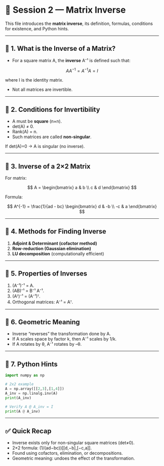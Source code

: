 # 📘 Session 2 — Matrix Inverse

This file introduces the **matrix inverse**, its definition, formulas, conditions for existence, and Python hints.

---

## 🔹 1. What is the Inverse of a Matrix?

* For a square matrix A, the **inverse** A⁻¹ is defined such that:

$$
A A^{-1} = A^{-1} A = I
$$

where I is the identity matrix.

* Not all matrices are invertible.

---

## 🔹 2. Conditions for Invertibility

* A must be **square** (n×n).
* det(A) ≠ 0.
* Rank(A) = n.
* Such matrices are called **non-singular**.

If det(A)=0 → A is singular (no inverse).

---

## 🔹 3. Inverse of a 2×2 Matrix

For matrix:

$$
A = \begin{bmatrix} a & b \\ c & d \end{bmatrix}
$$

Formula:

$$
A^{-1} = \frac{1}{ad - bc} \begin{bmatrix} d & -b \\ -c & a \end{bmatrix}
$$

---

## 🔹 4. Methods for Finding Inverse

1. **Adjoint & Determinant (cofactor method)**
2. **Row-reduction (Gaussian elimination)**
3. **LU decomposition** (computationally efficient)

---

## 🔹 5. Properties of Inverses

1. (A⁻¹)⁻¹ = A.
2. (AB)⁻¹ = B⁻¹ A⁻¹.
3. (Aᵀ)⁻¹ = (A⁻¹)ᵀ.
4. Orthogonal matrices: A⁻¹ = Aᵀ.

---

## 🔹 6. Geometric Meaning

* Inverse “reverses” the transformation done by A.
* If A scales space by factor k, then A⁻¹ scales by 1/k.
* If A rotates by θ, A⁻¹ rotates by –θ.

---

## 🔹 7. Python Hints

```python
import numpy as np

# 2x2 example
A = np.array([[2,3],[1,4]])
A_inv = np.linalg.inv(A)
print(A_inv)

# Verify A @ A_inv = I
print(A @ A_inv)
```

---

## ✅ Quick Recap

* Inverse exists only for non-singular square matrices (det≠0).
* 2×2 formula: (1/(ad−bc))\[\[d,−b],\[−c,a]].
* Found using cofactors, elimination, or decompositions.
* Geometric meaning: undoes the effect of the transformation.
